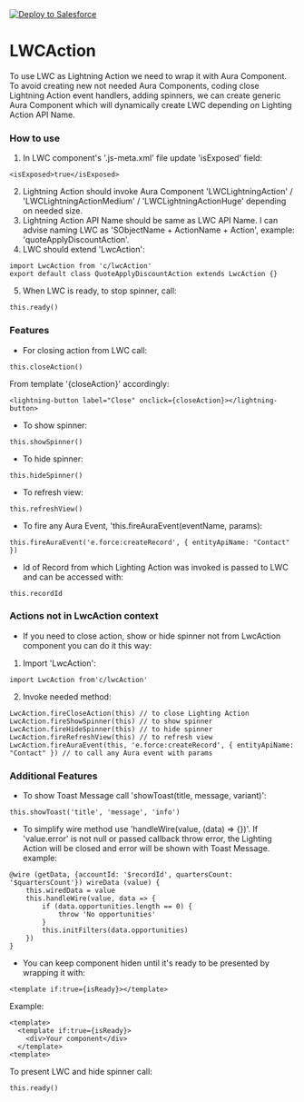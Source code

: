 <a href="https://githubsfdeploy.herokuapp.com">
  <img alt="Deploy to Salesforce"
       src="https://raw.githubusercontent.com/afawcett/githubsfdeploy/master/deploy.png">
</a>

# LWCAction
To use LWC as Lightning Action we need to wrap it with Aura Component. To avoid creating new not needed Aura Components, coding close Lightning Action event handlers, adding spinners, we can create generic Aura Component which will dynamically create LWC depending on Lighting Action API Name.

### How to use
1. In LWC component's '.js-meta.xml' file update 'isExposed' field:
```
<isExposed>true</isExposed>
```
2. Lightning Action should invoke Aura Component 'LWCLightningAction' / 'LWCLightningActionMedium' / 'LWCLightningActionHuge' depending on needed size.
3. Lightning Action API Name should be same as LWC API Name. I can advise naming LWC as 'SObjectName + ActionName + Action', example: 'quoteApplyDiscountAction'.
4. LWC should extend 'LwcAction':
```
import LwcAction from 'c/lwcAction'
export default class QuoteApplyDiscountAction extends LwcAction {}
```
5. When LWC is ready, to stop spinner, call:
```
this.ready()
```

### Features
- For closing action from LWC call: 
```
this.closeAction()
```
From template '{closeAction}' accordingly:
```
<lightning-button label="Close" onclick={closeAction}></lightning-button>
```

- To show spinner:
```
this.showSpinner()
```

- To hide spinner:
```
this.hideSpinner()
```

- To refresh view:
```
this.refreshView()
```

- To fire any Aura Event, 'this.fireAuraEvent(eventName, params):
```
this.fireAuraEvent('e.force:createRecord', { entityApiName: "Contact" })
```

- Id of Record from which Lighting Action was invoked is passed to LWC and can be accessed with:
```
this.recordId
```
### Actions not in LwcAction context
- If you need to close action, show or hide spinner not from LwcAction component you can do it this way:
1. Import 'LwcAction':
```
import LwcAction from'c/lwcAction'
```
2. Invoke needed method:
```
LwcAction.fireCloseAction(this) // to close Lighting Action
LwcAction.fireShowSpinner(this) // to show spinner
LwcAction.fireHideSpinner(this) // to hide spinner
LwcAction.fireRefreshView(this) // to refresh view
LwcAction.fireAuraEvent(this, 'e.force:createRecord', { entityApiName: "Contact" }) // to call any Aura event with params
```

### Additional Features
- To show Toast Message call 'showToast(title, message, variant)':
```
this.showToast('title', 'message', 'info')
```

- To simplify wire method use 'handleWire(value, (data) => {})'. If 'value.error' is not null or passed callback throw error, the Lighting Action will be closed and error will be shown with Toast Message. example:
```
@wire (getData, {accountId: '$recordId', quartersCount: '$quartersCount'}) wireData (value) {
    this.wiredData = value
    this.handleWire(value, data => {
        if (data.opportunities.length == 0) {
            throw 'No opportunities'
        }
        this.initFilters(data.opportunities)
    })
}
```

- You can keep component hiden until it's ready to be presented by wrapping it with:
```
<template if:true={isReady}></template>
```
Example:
```
<template>
  <template if:true={isReady}>
    <div>Your component</div>
  </template>
<template>
```
To present LWC and hide spinner call:
```
this.ready()
```
